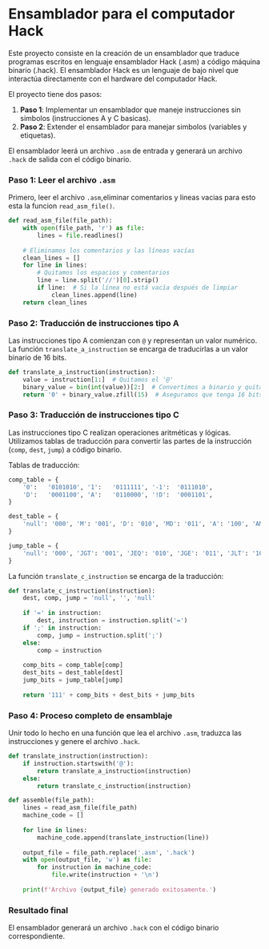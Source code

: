 
# Ensamblador para el computador Hack

Este proyecto consiste en la creación de un ensamblador que traduce programas escritos en lenguaje ensamblador Hack (.asm) a código máquina binario (.hack). El ensamblador Hack es un lenguaje de bajo nivel que interactúa directamente con el hardware del computador Hack.

El proyecto tiene dos pasos:

1. **Paso 1**: Implementar un ensamblador que maneje instrucciones sin simbolos (instrucciones A y C basicas).
2. **Paso 2**: Extender el ensamblador para manejar simbolos (variables y etiquetas).

El ensamblador leerá un archivo `.asm` de entrada y generará un archivo `.hack` de salida con el código binario.

### Paso 1: Leer el archivo `.asm`

Primero, leer el archivo `.asm`,eliminar comentarios y lineas vacias para esto esta la funcion `read_asm_file()`.

```python
def read_asm_file(file_path):
    with open(file_path, 'r') as file:
        lines = file.readlines()
    
    # Eliminamos los comentarios y las líneas vacías
    clean_lines = []
    for line in lines:
        # Quitamos los espacios y comentarios
        line = line.split('//')[0].strip()
        if line:  # Si la línea no está vacía después de limpiar
            clean_lines.append(line)
    return clean_lines
```

### Paso 2: Traducción de instrucciones tipo A

Las instrucciones tipo A comienzan con `@` y representan un valor numérico. La función `translate_a_instruction` se encarga de traducirlas a un valor binario de 16 bits.

```python
def translate_a_instruction(instruction):
    value = instruction[1:]  # Quitamos el '@'
    binary_value = bin(int(value))[2:]  # Convertimos a binario y quitamos '0b'
    return '0' + binary_value.zfill(15)  # Aseguramos que tenga 16 bits
```

### Paso 3: Traducción de instrucciones tipo C

Las instrucciones tipo C realizan operaciones aritméticas y lógicas. Utilizamos tablas de traducción para convertir las partes de la instrucción (`comp`, `dest`, `jump`) a código binario.

Tablas de traducción:

```python
comp_table = {
    '0':   '0101010', '1':   '0111111', '-1':  '0111010',
    'D':   '0001100', 'A':   '0110000', '!D':  '0001101',
}

dest_table = {
    'null': '000', 'M': '001', 'D': '010', 'MD': '011', 'A': '100', 'AM': '101', 'AD': '110', 'AMD': '111'
}

jump_table = {
    'null': '000', 'JGT': '001', 'JEQ': '010', 'JGE': '011', 'JLT': '100', 'JNE': '101', 'JLE': '110', 'JMP': '111'
}
```

La función `translate_c_instruction` se encarga de la traducción:

```python
def translate_c_instruction(instruction):
    dest, comp, jump = 'null', '', 'null'
    
    if '=' in instruction:
        dest, instruction = instruction.split('=')
    if ';' in instruction:
        comp, jump = instruction.split(';')
    else:
        comp = instruction
    
    comp_bits = comp_table[comp]
    dest_bits = dest_table[dest]
    jump_bits = jump_table[jump]
    
    return '111' + comp_bits + dest_bits + jump_bits
```

### Paso 4: Proceso completo de ensamblaje

Unir todo lo hecho en una función que lea el archivo `.asm`, traduzca las instrucciones y genere el archivo `.hack`.

```python
def translate_instruction(instruction):
    if instruction.startswith('@'):
        return translate_a_instruction(instruction)
    else:
        return translate_c_instruction(instruction)

def assemble(file_path):
    lines = read_asm_file(file_path)
    machine_code = []
    
    for line in lines:
        machine_code.append(translate_instruction(line))
    
    output_file = file_path.replace('.asm', '.hack')
    with open(output_file, 'w') as file:
        for instruction in machine_code:
            file.write(instruction + '\n')
    
    print(f'Archivo {output_file} generado exitosamente.')
```


### Resultado final

El ensamblador generará un archivo `.hack` con el código binario correspondiente.
